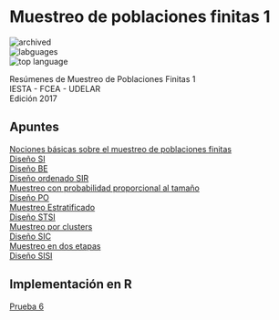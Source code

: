 # Muestreo de poblaciones finitas 1

![archived](https://img.shields.io/badge/lifecycle-archived-red.svg)  
![labguages](https://img.shields.io/github/languages/count/daczarne/udelar_muestreo_1)  
![top language](https://img.shields.io/github/languages/top/daczarne/udelar_muestreo_1)  

Resúmenes de Muestreo de Poblaciones Finitas 1  
IESTA - FCEA - UDELAR  
Edición 2017  

## Apuntes

[Nociones básicas sobre el muestreo de poblaciones finitas](https://github.com/daczarne/udelar_muestreo_1/blob/master/Resumenes/01_intro/01_intro.pdf)  
[Diseño SI](https://github.com/daczarne/udelar_muestreo_1/blob/master/Resumenes/02_si/02_si.pdf)  
[Diseño BE](https://github.com/daczarne/udelar_muestreo_1/blob/master/Resumenes/03_be/03_be.pdf)  
[Diseño ordenado SIR](https://github.com/daczarne/udelar_muestreo_1/blob/master/Resumenes/04_sir/04_sir.pdf)  
[Muestreo con probabilidad proporcional al tamaño](https://github.com/daczarne/udelar_muestreo_1/blob/master/Resumenes/06_prob_prop/06_prob_prop.pdf)  
[Diseño PO](https://github.com/daczarne/udelar_muestreo_1/blob/master/Resumenes/07_po/07_po.pdf)  
[Muestreo Estratificado](https://github.com/daczarne/udelar_muestreo_1/blob/master/Resumenes/08_estrat/08_estrat.pdf)  
[Diseño STSI](https://github.com/daczarne/udelar_muestreo_1/blob/master/Resumenes/09_stsi/09_stsi.pdf)  
[Muestreo por clusters](https://github.com/daczarne/udelar_muestreo_1/blob/master/Resumenes/10_clusters/10_clusters.pdf)  
[Diseño SIC](https://github.com/daczarne/udelar_muestreo_1/blob/master/Resumenes/11_sic/11_sic.pdf)  
[Muestreo en dos etapas](https://github.com/daczarne/udelar_muestreo_1/blob/master/Resumenes/12_dos_etapas/12_dos_etapas.pdf)  
[Diseño SISI](https://github.com/daczarne/udelar_muestreo_1/blob/master/Resumenes/13_sisi/13_sisi.pdf)  

## Implementación en R

[Prueba 6](https://github.com/daczarne/udelar_muestreo_1/blob/master/Parciales/Prueba%206/Informe_prueba_6.pdf)
